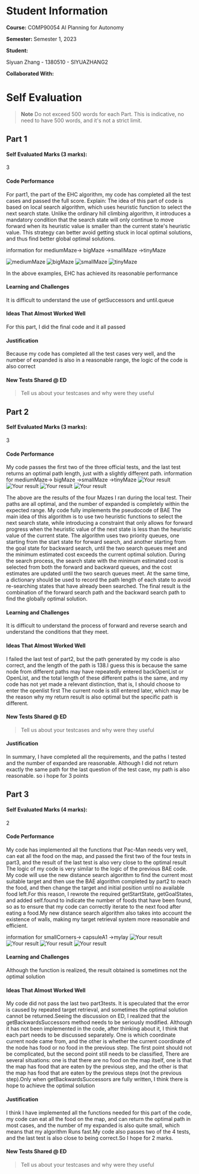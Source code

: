 # Student Information

**Course:** COMP90054 AI Planning for Autonomy

**Semester:** Semester 1, 2023


**Student:**

Siyuan Zhang - 1380510 - SIYUAZHANG2



**Collaborated With:**


# Self Evaluation

>**Note**
> Do not exceed 500 words for each Part. This is indicative, no need to have 500 words, and it's not a strict limit.

## Part 1
#### Self Evaluated Marks (3 marks):
3

#### Code Performance

For part1, the part of the EHC algorithm, my code has completed all the test cases and passed the full score.
Explain:
The idea of this part of code is based on local search algorithm, which uses heuristic function to select the next search state. Unlike the ordinary hill climbing algorithm, it introduces a mandatory condition that the search state will only continue to move forward when its heuristic value is smaller than the current state's heuristic value. This strategy can better avoid getting stuck in local optimal solutions, and thus find better global optimal solutions.

information for mediumMaze-> bigMaze ->smallMaze ->tinyMaze

![mediumMaze](img/image_part1_1.png)
![bigMaze](img/image_part1_2.png)
![smallMaze](img/image_part1_3.png)
![tinyMaze](img/image_part1_4.png)

In the above examples, EHC has achieved its reasonable performance
#### Learning and Challenges
It is difficult to understand the use of getSuccessors and until.queue
#### Ideas That Almost Worked Well
For this part, I did the final code and it all passed

#### Justification

Because my code has completed all the test cases very well, and the number of expanded is also in a reasonable range, the logic of the code is also correct

#### New Tests Shared @ ED

> Tell us about your testcases and why were they useful

## Part 2
#### Self Evaluated Marks (3 marks):
3

#### Code Performance
My code passes the first two of the three official tests, and the last test returns an optimal path length, just with a slightly different path.
information for mediumMaze-> bigMaze ->smallMaze ->tinyMaze
![Your result](img/image_part2_1.png)
![Your result](img/image_part2_2.png)
![Your result](img/image_part2_3.png)
![Your result](img/image_part2_4.png)

The above are the results of the four Mazes I ran during the local test. Their paths are all optimal, and the number of expanded is completely within the expected range.
My code fully implements the pseudocode of BAE
The main idea of this algorithm is to use two heuristic functions to select the next search state, while introducing a constraint that only allows for forward progress when the heuristic value of the next state is less than the heuristic value of the current state. The algorithm uses two priority queues, one starting from the start state for forward search, and another starting from the goal state for backward search, until the two search queues meet and the minimum estimated cost exceeds the current optimal solution. During the search process, the search state with the minimum estimated cost is selected from both the forward and backward queues, and the cost estimates are updated until the two search queues meet. At the same time, a dictionary should be used to record the path length of each state to avoid re-searching states that have already been searched. The final result is the combination of the forward search path and the backward search path to find the globally optimal solution.

#### Learning and Challenges
It is difficult to understand the process of forward and reverse search and understand the conditions that they meet.

#### Ideas That Almost Worked Well
I failed the last test of part2, but the path generated by my code is also correct, and the length of the path is 138.I guess this is because the same node from different paths may have repeatedly entered backOpenList or OpenList, and the total length of these different paths is the same, and my code has not yet made a relevant distinction, that is, I should choose to enter the openlist first The current node is still entered later, which may be the reason why my return result is also optimal but the specific path is different.

#### New Tests Shared @ ED

> Tell us about your testcases and why were they useful

#### Justification
In summary, I have completed all the requirements, and the paths I tested and the number of expanded are reasonable. Although I did not return exactly the same path for the last question of the test case, my path is also reasonable. so i hope for 3 points

## Part 3
#### Self Evaluated Marks (4 marks):
2

#### Code Performance
My code has implemented all the functions that Pac-Man needs very well, can eat all the food on the map, and passed the first two of the four tests in part3, and the result of the last test is also very close to the optimal result
The logic of my code is very similar to the logic of the previous BAE code. My code will use the new distance search algorithm to find the current most suitable target and then use the BAE algorithm completed by part2 to reach the food, and then change the target and initial position until no available food left.For this reason, I rewrote the required getStartState, getGoalStates, and added self.found to indicate the number of foods that have been found, so as to ensure that my code can correctly iterate to the next food after eating a food.My new distance search algorithm also takes into account the existence of walls, making my target retrieval system more reasonable and efficient.

information for smallCorners-> capsuleA1 ->mylay
![Your result](img/image_part3_1.png)
![Your result](img/image_part3_2.png)
![Your result](img/image_mylay.png)
![Your result](img/image_part3_3.png)

#### Learning and Challenges
Although the function is realized, the result obtained is sometimes not the optimal solution
#### Ideas That Almost Worked Well
My code did not pass the last two part3tests. It is speculated that the error is caused by repeated target retrieval, and sometimes the optimal solution cannot be returned.Seeing the discussion on ED, I realized that the getBackwardsSuccessors method needs to be seriously modified. Although it has not been implemented in the code, after thinking about it, I think that each part needs to be discussed separately. One is which coordinate current node came from, and the other is whether the current coordinate of the node has food or no food in the previous step.
The first point should not be complicated, but the second point still needs to be classified,
There are several situations: one is that there are no food on the map itself, one is that the map has food that are eaten by the previous step, and the other is that the map has food that are eaten by the previous steps (not the previous step).Only when getBackwardsSuccessors are fully written, I think there is hope to achieve the optimal solution

#### Justification
I think I have implemented all the functions needed for this part of the code, my code can eat all the food on the map, and can return the optimal path in most cases, and the number of my expanded is also quite small, which means that my algorithm Runs fast.My code also passes two of the 4 tests, and the last test is also close to being correct.So I hope for 2 marks.
#### New Tests Shared @ ED

> Tell us about your testcases and why were they useful
